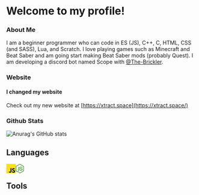 # Welcome to my profile!
### About Me
I am a beginner programmer who can code in ES (JS), C++, C, HTML, CSS (and SASS), Lua, and Scratch. I love playing games such as Minecraft and Beat Saber and am going start making Beat Saber mods (probably Quest). I am developing a discord bot named Scope with [@The-Brickler](https://github.com/The-Brickler).
### Website
#### I changed my website
Check out my new website at [https://xtract.space](https://xtract.space/)
### Github Stats
![Anurag's GitHub stats](https://github-readme-stats.vercel.app/api?username=AnyMinorDeerPanda&show_icons=true&theme=radical&include_all_commits=true)

## Languages
[<img align="left" alt="JavaScript" height="25px" src="/images/javascript.png">](https://www.javascript.com)
[<img align="left" alt="nodejs" height="25px" src="/images/nodejs.png">](nodejs.org/)
<br>
## Tools
